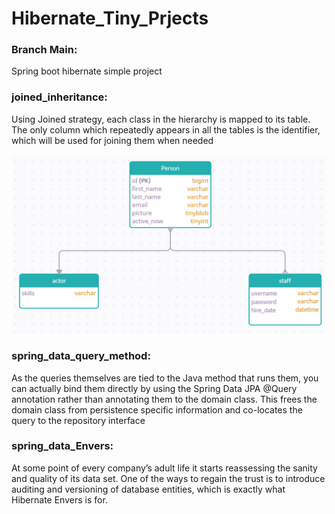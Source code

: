# Hibernate_Tiny_Prjects

### Branch Main:

Spring boot hibernate simple project

### joined_inheritance:

Using Joined strategy, each class in the hierarchy is mapped to its table. The only column which repeatedly appears in all the tables is the identifier, which will be used for joining them when needed

![](https://github.com/hanabizhani/Hibernate_Tiny_Prjects/blob/joined_inheritance/images/map.jpg?raw=true)

### spring_data_query_method:

As the queries themselves are tied to the Java method that runs them, you can actually bind them directly by using the Spring Data JPA @Query annotation rather than annotating them to the domain class. This frees the domain class from persistence specific information and co-locates the query to the repository interface

### spring_data_Envers:

At some point of every company’s adult life it starts reassessing the sanity and quality of its data set. One of the ways to regain the trust is to introduce auditing and versioning of database entities, which is exactly what Hibernate Envers is for.

